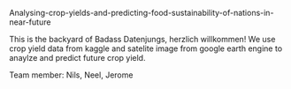 Analysing-crop-yields-and-predicting-food-sustainability-of-nations-in-near-future

This is the backyard of Badass Datenjungs, herzlich willkommen! 
We use crop yield data from kaggle and satelite image from google earth engine to anaylze and predict future crop yield.

Team member:
Nils, Neel, Jerome
